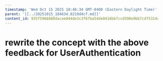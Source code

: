 ```yaml
---
timestamp: 'Wed Oct 15 2025 18:46:34 GMT-0400 (Eastern Daylight Time)'
parent: '[[../20251015_184634.8219d4cf.md]]'
content_id: 935f5968880dacee044de3c3f67ba54de0416bb7ccd590e9bb7cd75314c6bf73
---
```


# rewrite the concept with the above feedback for UserAuthentication
